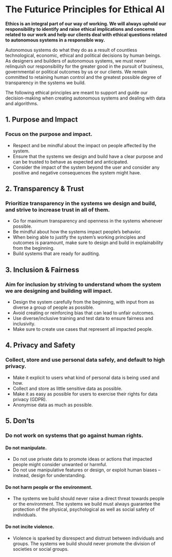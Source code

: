 # The Futurice Principles for Ethical AI

**Ethics is an integral part of our way of working. We will always uphold our responsibility to identify and raise ethical implications and concerns related to our work and help our clients deal with ethical questions related to autonomous systems in a responsible way.**

Autonomous systems do what they do as a result of countless technological, economic, ethical and political decisions by human beings. As designers and builders of autonomous systems, we must never relinquish our responsibility for the greater good in the pursuit of business, governmental or political outcomes by us or our clients. We remain committed to retaining human control and the greatest possible degree of transparency in the systems we build.

The following ethical principles are meant to support and guide our decision-making when creating autonomous systems and dealing with data and algorithms.


 
## 1. Purpose and Impact

### Focus on the purpose and impact.
* Respect and be mindful about the impact on people affected by the system.
* Ensure that the systems we design and build have a clear purpose and can be trusted to behave as expected and anticipated.
* Consider the impact of the system beyond the user and consider any positive and negative consequences the system might have.
 


## 2. Transparency & Trust

### Prioritize transparency in the systems we design and build, and strive to increase trust in all of them.
* Go for maximum transparency and openness in the systems whenever possible.
* Be mindful about how the systems impact people’s behavior.
* When being able to justify the system’s working principles and outcomes is paramount,  make sure to design and build in explainability from the beginning.
* Build systems that are ready for auditing.



## 3. Inclusion & Fairness

### Aim for inclusion by striving to understand whom the system we are designing and building will impact.
* Design the system carefully from the beginning, with input from as diverse a group of people as possible.
* Avoid creating or reinforcing bias that can lead to unfair outcomes.
* Use diverse/inclusive training and test data to ensure fairness and inclusivity.
* Make sure to create use cases that represent all impacted people.



## 4. Privacy and Safety
 
### Collect, store and use personal data safely, and default to high privacy.
* Make it explicit to users what kind of personal data is being used and how.
* Collect and store as little sensitive data as possible.
* Make it as easy as possible for users to exercise their rights for data privacy (GDPR).
* Anonymise data as much as possible.


 
## 5. Don’ts

### Do not work on systems that go against human rights.

#### Do not manipulate.
* Do not use private data to promote ideas or actions that impacted people might consider unwanted or harmful.
* Do not use manipulative features or design, or exploit human biases – instead, design for understanding.

#### Do not harm people or the environment.
* The systems we build should never raise a direct threat towards people or the environment. The systems we build must always guarantee the protection of the physical, psychological as well as social safety of individuals.

#### Do not incite violence.
* Violence is sparked by disrespect and distrust between individuals and groups. The systems we build should never promote the division of societies or social groups.
